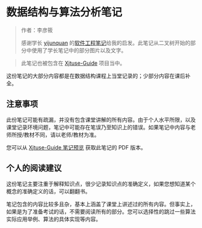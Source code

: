 # 数据结构与算法分析笔记

>作者：李彦筱
>
>感谢学长 [yijunquan](https://github.com/yijunquan-afk) 的[软件工程笔记](https://github.com/yijunquan-afk/XJTUSE-NOTES)给我的启发。此笔记从二叉树开始的部分中使用了学长笔记中的部分图片以及文字。

>此笔记也被包含在 [Xjtuse-Guide](https://xjtuse-guide.github.io/Xjtuse-Guide/) 项目当中。

这份笔记的大部分内容都是在数据结构课程上当堂记录的；少部分内容在课后补全。

## 注意事项

此份笔记可能有疏漏，并没有包含课堂讲解的所有内容。由于个人水平所限，以及课堂记录环境问题，笔记中可能存在笔误乃至知识上的错误。如果笔记中内容与老师所授/教材不同，请以老师/教材为准。

您可以从 [Xjtuse-Guide 笔记预览](https://github.com/yan-xiaoo/Xjtuse-Notes-Preview/releases/tag/DataStructure) 获取此笔记的 PDF 版本。

## 个人的阅读建议

这份笔记主要注重于解释知识点，很少记录知识点的准确定义，如果您想知道某个概念的准确定义的话，可以翻翻书。

笔记包含的内容比较多且杂，基本上涵盖了课堂上讲述过的所有内容。但事实上，如果是为了准备考试的话，不需要阅读所有的部分。您可以选择性的跳过一些算法实际应用举例、算法的具体实现等内容。
